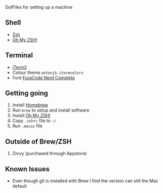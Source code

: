DotFiles for setting up a machine

## Shell

- [Zsh](http://www.zsh.org/)
- [Oh My ZSH!](https://ohmyz.sh/)

## Terminal

- [iTerm2](https://www.iterm2.com/)
- Colour theme `antonjb.itermcolors`
- Font [FuraCode Nerd Complete](https://github.com/ryanoasis/nerd-fonts)

## Getting going

1. Install [Homebrew](https://brew.sh/)
2. Run `brew` to setup and install software
3. Install [Oh My ZSH!](https://ohmyz.sh/)
4. Copy `.zshrc` file to `~/`
5. Run `.macos` file

## Outside of Brew/ZSH

1. Divvy (purchased through Appstore)

## Known Issues

- Even though git is installed with Brew I find the version can still the Mac default
